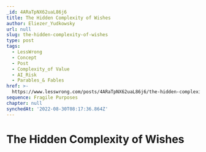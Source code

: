 ```yaml
---
_id: 4ARaTpNX62uaL86j6
title: The Hidden Complexity of Wishes
author: Eliezer_Yudkowsky
url: null
slug: the-hidden-complexity-of-wishes
type: post
tags:
  - LessWrong
  - Concept
  - Post
  - Complexity_of Value
  - AI_Risk
  - Parables_& Fables
href: >-
  https://www.lesswrong.com/posts/4ARaTpNX62uaL86j6/the-hidden-complexity-of-wishes
sequence: Fragile Purposes
chapter: null
synchedAt: '2022-08-30T08:17:36.864Z'
---
```

# The Hidden Complexity of Wishes

